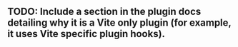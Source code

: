 ## TODO: Include a section in the plugin docs detailing why it is a Vite only plugin (for example, it uses Vite specific plugin hooks).